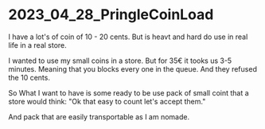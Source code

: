 # 2023_04_28_PringleCoinLoad

I have a lot's of coin of 10 - 20 cents. But is heavt and hard do use in real life in a real store.

I wanted to use my small coins in a store. But for 35€ it tooks us 3-5 minutes. Meaning that you blocks every one in the queue.
And they refused the 10 cents.

So What I want to have is some ready to be use pack of small coint that a store would think:
"Ok that easy to count let's accept them."

And pack that are easily transportable as I am nomade.
